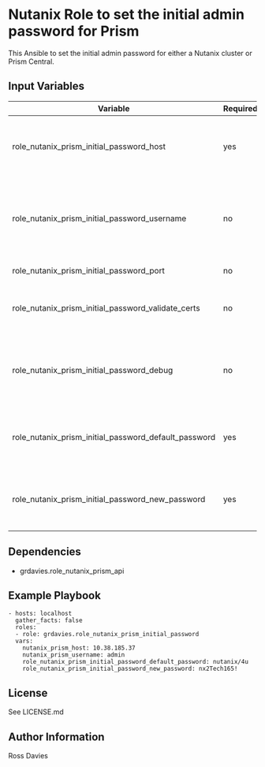 # Nutanix Role to set the initial admin password for Prism

This Ansible to set the initial admin password for either a Nutanix cluster or Prism Central.

## Input Variables

| Variable                                             | Required | Default | Choices                   | Comments                                                                                               |
|------------------------------------------------------|----------|---------|---------------------------|--------------------------------------------------------------------------------------------------------|
| role_nutanix_prism_initial_password_host             | yes      |         |                           | The IP address or FQDN for the Prism (Element or Central).                                             |
| role_nutanix_prism_initial_password_username         | no       | "admin" |                           | A valid username with appropriate rights to access the Nutanix API. .                                  |
| role_nutanix_prism_initial_password_port             | no       | 9440    |                           | The Prism TCP port                                                                                     |
| role_nutanix_prism_initial_password_validate_certs   | no       | false   | true / false              | Whether to check if Prism UI certificates are valid.                                                   |
| role_nutanix_prism_initial_password_debug            | no       | false   | true / false              | Whether to output variable contents for debugging purposes.                                            |
| role_nutanix_prism_initial_password_default_password | yes      |         |                           | The default password for the 'admin' user account.                                                     |
| role_nutanix_prism_initial_password_new_password     | yes      |         |                           | The new password for the 'admin' user account.                                                         |

## Dependencies

- grdavies.role_nutanix_prism_api

## Example Playbook

```
- hosts: localhost
  gather_facts: false
  roles:
  - role: grdavies.role_nutanix_prism_initial_password
  vars:
    nutanix_prism_host: 10.38.185.37
    nutanix_prism_username: admin
    role_nutanix_prism_initial_password_default_password: nutanix/4u
    role_nutanix_prism_initial_password_new_password: nx2Tech165!
```


## License

See LICENSE.md

## Author Information

Ross Davies
